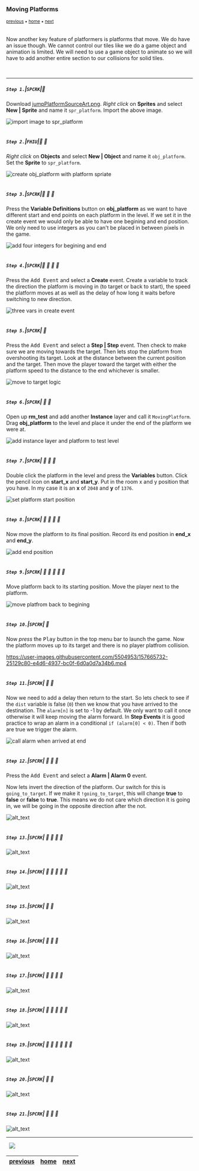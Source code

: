<img src="https://via.placeholder.com/1000x4/45D7CA/45D7CA" alt="drawing" height="4px"/>

### Moving Platforms

<sub>[previous](../jumping-ceiling-ii/README.md#user-content-jumping-and-ceiling-collision-ii) • [home](../README.md#user-content-gms2-top-down-shooter) • [next](../)</sub>

<img src="https://via.placeholder.com/1000x4/45D7CA/45D7CA" alt="drawing" height="4px"/>

Now another key feature of platformers is platforms that move.  We do have an issue though.  We cannot control our tiles like we do a game object and animation is limited.  We will need to use a game object to animate so we will have to add another entire section to our collisions for solid tiles.

<br>

---


##### `Step 1.`\|`SPCRK`|:small_blue_diamond:

Download [jumpPlatformSourceArt.png](images/jumpPlatformSourceArt.png). *Right click* on **Sprites** and select **New | Sprite** and name it `spr_platform`. Import the above image.

![import image to spr_platform](images/sprPlatforms.png)

<img src="https://via.placeholder.com/500x2/45D7CA/45D7CA" alt="drawing" height="2px" alt = ""/>

##### `Step 2.`\|`FHIU`|:small_blue_diamond: :small_blue_diamond: 

*Right click* on **Objects** and select **New | Object** and name it `obj_platform`. Set the **Sprite** to `spr_platform`. 

![create obj_platform with platform spriate](images/objPlatform.png)

<img src="https://via.placeholder.com/500x2/45D7CA/45D7CA" alt="drawing" height="2px" alt = ""/>

##### `Step 3.`\|`SPCRK`|:small_blue_diamond: :small_blue_diamond: :small_blue_diamond:

Press the **Variable Definitions** button on **obj_platform** as we want to have different start and end points on each platform in the level.  If we set it in the create event we would only be able to have one begining and end position.  We only need to use integers as you can't be placed in between pixels in the game.

![add four integers for begining and end](images/addFourIntegers.png)

<img src="https://via.placeholder.com/500x2/45D7CA/45D7CA" alt="drawing" height="2px" alt = ""/>

##### `Step 4.`\|`SPCRK`|:small_blue_diamond: :small_blue_diamond: :small_blue_diamond: :small_blue_diamond:

 Press the <kbd>Add Event</kbd> and select a **Create** event. Create a variable to track the direction the platform is moving in (to target or back to start), the speed the platform moves at as well as the delay of how long it waits before switching to new direction.

![three vars in create event](images/createEvent.png)

<img src="https://via.placeholder.com/500x2/45D7CA/45D7CA" alt="drawing" height="2px" alt = ""/>

##### `Step 5.`\|`SPCRK`| :small_orange_diamond:

Press the <kbd>Add Event</kbd> and select a **Step | Step** event. Then check to make sure we are moving towards the target.  Then lets stop the platform from overshooting its target.  Look at the distance between the current position and the target.  Then move the player toward the target with either the platform speed to the distance to the end whichever is smaller.

![move to target logic](images/platformStep.png)

<img src="https://via.placeholder.com/500x2/45D7CA/45D7CA" alt="drawing" height="2px" alt = ""/>

##### `Step 6.`\|`SPCRK`| :small_orange_diamond: :small_blue_diamond:

 Open up **rm_test** and add another **Instance** layer and call it `MovingPlatform`.  Drag **obj_platform** to the level and place it under the end of the platform we were at.

![add instance layer and platform to test level](images/addPlatformToLevel.png)


<img src="https://via.placeholder.com/500x2/45D7CA/45D7CA" alt="drawing" height="2px" alt = ""/>

##### `Step 7.`\|`SPCRK`| :small_orange_diamond: :small_blue_diamond: :small_blue_diamond:

Double click the platform in the level and press the **Variables** button.  Click the pencil icon on **start_x** and **start_y**. Put in the room x and y position that you have. In my case it is an **x** of `2048` and **y** of `1376`.

![set platform start position](images/addStartVars.png)

<img src="https://via.placeholder.com/500x2/45D7CA/45D7CA" alt="drawing" height="2px" alt = ""/>

##### `Step 8.`\|`SPCRK`| :small_orange_diamond: :small_blue_diamond: :small_blue_diamond: :small_blue_diamond:

Now move the platform to its final position.  Record its end position in **end_x** and **end_y**.

![add end position](images/endPlatform.png)

<img src="https://via.placeholder.com/500x2/45D7CA/45D7CA" alt="drawing" height="2px" alt = ""/>

##### `Step 9.`\|`SPCRK`| :small_orange_diamond: :small_blue_diamond: :small_blue_diamond: :small_blue_diamond: :small_blue_diamond:

Move platform back to its starting position.  Move the player next to the platform.

![move platfrom back to begining](images/movePlatform.png)

<img src="https://via.placeholder.com/500x2/45D7CA/45D7CA" alt="drawing" height="2px" alt = ""/>

##### `Step 10.`\|`SPCRK`| :large_blue_diamond:

Now *press* the <kbd>Play</kbd> button in the top menu bar to launch the game. Now the platform moves up to its target and there is no player platfrom collision.

https://user-images.githubusercontent.com/5504953/157665732-25129c80-e4d6-4937-bc0f-6d0a0d7a34b6.mp4

<img src="https://via.placeholder.com/500x2/45D7CA/45D7CA" alt="drawing" height="2px" alt = ""/>

##### `Step 11.`\|`SPCRK`| :large_blue_diamond: :small_blue_diamond: 

Now we need to add a delay then return to the start.  So lets check to see if the `dist` variable is false (`0`) then we know that you have arrived to the destination.  The `alarm[n]` is set to -1 by default.  We only want to call it once otherwise it will keep moving the alarm forward.  In **Step Events** it is good practice to wrap an alarm in a conditional `if (alarm[0] < 0)`.  Then if both are true we trigger the alarm.

![call alarm when arrived at end](images/addAlarmPlatf.png)

<img src="https://via.placeholder.com/500x2/45D7CA/45D7CA" alt="drawing" height="2px" alt = ""/>


##### `Step 12.`\|`SPCRK`| :large_blue_diamond: :small_blue_diamond: :small_blue_diamond: 

Press the <kbd>Add Event</kbd> and select a **Alarm | Alarm 0** event.

Now lets invert the direction of the platform.  Our switch for this is 
`going_to_target`.  If we make it `!going_to_target`, this will change **true** to **false** or **false** to **true**. This means we do not care which direction it is going in, we will be going in the opposite direction after the not.

![alt_text](images/invertDir.png)

<img src="https://via.placeholder.com/500x2/45D7CA/45D7CA" alt="drawing" height="2px" alt = ""/>

##### `Step 13.`\|`SPCRK`| :large_blue_diamond: :small_blue_diamond: :small_blue_diamond:  :small_blue_diamond: 

![alt_text](images/.png)

<img src="https://via.placeholder.com/500x2/45D7CA/45D7CA" alt="drawing" height="2px" alt = ""/>

##### `Step 14.`\|`SPCRK`| :large_blue_diamond: :small_blue_diamond: :small_blue_diamond: :small_blue_diamond:  :small_blue_diamond: 

![alt_text](images/.png)

<img src="https://via.placeholder.com/500x2/45D7CA/45D7CA" alt="drawing" height="2px" alt = ""/>

##### `Step 15.`\|`SPCRK`| :large_blue_diamond: :small_orange_diamond: 

![alt_text](images/.png)

<img src="https://via.placeholder.com/500x2/45D7CA/45D7CA" alt="drawing" height="2px" alt = ""/>

##### `Step 16.`\|`SPCRK`| :large_blue_diamond: :small_orange_diamond:   :small_blue_diamond: 

![alt_text](images/.png)

<img src="https://via.placeholder.com/500x2/45D7CA/45D7CA" alt="drawing" height="2px" alt = ""/>

##### `Step 17.`\|`SPCRK`| :large_blue_diamond: :small_orange_diamond: :small_blue_diamond: :small_blue_diamond:

![alt_text](images/.png)

<img src="https://via.placeholder.com/500x2/45D7CA/45D7CA" alt="drawing" height="2px" alt = ""/>

##### `Step 18.`\|`SPCRK`| :large_blue_diamond: :small_orange_diamond: :small_blue_diamond: :small_blue_diamond: :small_blue_diamond:

![alt_text](images/.png)

<img src="https://via.placeholder.com/500x2/45D7CA/45D7CA" alt="drawing" height="2px" alt = ""/>

##### `Step 19.`\|`SPCRK`| :large_blue_diamond: :small_orange_diamond: :small_blue_diamond: :small_blue_diamond: :small_blue_diamond: :small_blue_diamond:

![alt_text](images/.png)

<img src="https://via.placeholder.com/500x2/45D7CA/45D7CA" alt="drawing" height="2px" alt = ""/>

##### `Step 20.`\|`SPCRK`| :large_blue_diamond: :large_blue_diamond:

![alt_text](images/.png)

<img src="https://via.placeholder.com/500x2/45D7CA/45D7CA" alt="drawing" height="2px" alt = ""/>

##### `Step 21.`\|`SPCRK`| :large_blue_diamond: :large_blue_diamond: :small_blue_diamond:

![alt_text](images/.png)

___


<img src="https://via.placeholder.com/1000x4/dba81a/dba81a" alt="drawing" height="4px" alt = ""/>

<img src="https://via.placeholder.com/1000x100/45D7CA/000000/?text=Next Up - ADD NEXT PAGE">

<img src="https://via.placeholder.com/1000x4/dba81a/dba81a" alt="drawing" height="4px" alt = ""/>

| [previous](../jumping-ceiling-ii/README.md#user-content-jumping-and-ceiling-collision-ii)| [home](../README.md#user-content-gms2-top-down-shooter) | [next](../)|
|---|---|---|
